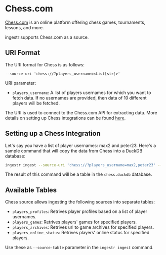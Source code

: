 # Chess.com

[Chess.com](https://www.chess.com/) is an online platform offering chess games, tournaments, lessons, and more.

ingestr supports Chess.com as a source.

## URI Format

The URI format for Chess is as follows:

```plaintext
--source-uri 'chess://?players_username=<List[str]>'
```

URI parameter:

- `players_username`: A list of players usernames for which you want to fetch data. If no usernames are provided, then data of 10 different players will be fetched.

The URI is used to connect to the Chess.com API for extracting data. More details on setting up Chess integrations can be found [here](https://www.chess.com/news/view/published-data-api).

## Setting up a Chess Integration

Let's say you have a list of player usernames: max2 and peter23. Here's a sample command that will copy the data from Chess into a DuckDB database:

```sh
ingestr ingest --source-uri 'chess://?players_username=max2,peter23' --source-table 'players_profiles' --dest-uri 'duckdb:///chess.duckdb' --dest-table 'players.profiles'
```

The result of this command will be a table in the `chess.duckdb` database.

## Available Tables

Chess source allows ingesting the following sources into separate tables:

- `players_profiles`: Retrives player profiles based on a list of player usernames.
- `players_games`: Retrives players' games for specified players.
- `players_archives`: Retrives url to game archives for specified players.
- `players_online_status`: Retrives players' online status for specified players.

Use these as `--source-table` parameter in the `ingestr ingest` command.
